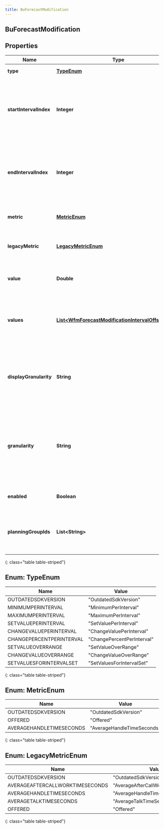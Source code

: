 ```yaml
---
title: BuForecastModification
---
```


## BuForecastModification

## Properties

| Name                   | Type                                                                                                                             | Description                                                                                                                                                                                   | Notes      |
| ---------------------- | -------------------------------------------------------------------------------------------------------------------------------- | --------------------------------------------------------------------------------------------------------------------------------------------------------------------------------------------- | ---------- |
| **type**               | [**TypeEnum**](#TypeEnum)<!---->                                                                                                 | The type of the modification                                                                                                                                                                  |            |
| **startIntervalIndex** | <!----><!---->**Integer**<!---->                                                                                                 | The number of 15 minute intervals past referenceStartDate representing the first interval to which to apply this modification. Must be null if values is populated                            | [optional] |
| **endIntervalIndex**   | <!----><!---->**Integer**<!---->                                                                                                 | The number of 15 minute intervals past referenceStartDate representing the last interval to which to apply this modification. Must be null if values is populated                             | [optional] |
| **metric**             | [**MetricEnum**](#MetricEnum)<!---->                                                                                             | The metric to which this modification applies                                                                                                                                                 |            |
| **legacyMetric**       | [**LegacyMetricEnum**](#LegacyMetricEnum)<!---->                                                                                 | The legacy metric to which this modification applies if applicable                                                                                                                            | [optional] |
| **value**              | <!----><!---->**Double**<!---->                                                                                                  | The value of the modification. Must be null if \&quot;values\&quot; is populated                                                                                                              | [optional] |
| **values**             | <!----><!---->[**List&lt;WfmForecastModificationIntervalOffsetValue&gt;**](WfmForecastModificationIntervalOffsetValue.md)<!----> | The list of values to update. Only applicable for grid-type modifications. Must be null if \&quot;value\&quot; is populated                                                                   | [optional] |
| **displayGranularity** | <!----><!---->**String**<!---->                                                                                                  | The client side display granularity of the modification, expressed in the ISO-8601 duration format. Periods are represented as an ISO-8601 string. For example: P1D or P1DT12H                |            |
| **granularity**        | <!----><!---->**String**<!---->                                                                                                  | The actual granularity of the modification as stored behind the scenes, expressed in the ISO-8601 duration format. Periods are represented as an ISO-8601 string. For example: P1D or P1DT12H | [optional] |
| **enabled**            | <!----><!---->**Boolean**<!---->                                                                                                 | Whether the modification is enabled for the forecast                                                                                                                                          |            |
| **planningGroupIds**   | <!----><!---->**List&lt;String&gt;**<!---->                                                                                      | The IDs of the planning groups to which this forecast modification applies. Leave empty to apply to all                                                                                       | [optional] |

{: class="table table-striped"}

<a name="TypeEnum"></a>

## Enum: TypeEnum

| Name                     | Value                                |
| ------------------------ | ------------------------------------ |
| OUTDATEDSDKVERSION       | &quot;OutdatedSdkVersion&quot;       |
| MINIMUMPERINTERVAL       | &quot;MinimumPerInterval&quot;       |
| MAXIMUMPERINTERVAL       | &quot;MaximumPerInterval&quot;       |
| SETVALUEPERINTERVAL      | &quot;SetValuePerInterval&quot;      |
| CHANGEVALUEPERINTERVAL   | &quot;ChangeValuePerInterval&quot;   |
| CHANGEPERCENTPERINTERVAL | &quot;ChangePercentPerInterval&quot; |
| SETVALUEOVERRANGE        | &quot;SetValueOverRange&quot;        |
| CHANGEVALUEOVERRANGE     | &quot;ChangeValueOverRange&quot;     |
| SETVALUESFORINTERVALSET  | &quot;SetValuesForIntervalSet&quot;  |

{: class="table table-striped"}

<a name="MetricEnum"></a>

## Enum: MetricEnum

| Name                     | Value                                |
| ------------------------ | ------------------------------------ |
| OUTDATEDSDKVERSION       | &quot;OutdatedSdkVersion&quot;       |
| OFFERED                  | &quot;Offered&quot;                  |
| AVERAGEHANDLETIMESECONDS | &quot;AverageHandleTimeSeconds&quot; |

{: class="table table-striped"}

<a name="LegacyMetricEnum"></a>

## Enum: LegacyMetricEnum

| Name                            | Value                                       |
| ------------------------------- | ------------------------------------------- |
| OUTDATEDSDKVERSION              | &quot;OutdatedSdkVersion&quot;              |
| AVERAGEAFTERCALLWORKTIMESECONDS | &quot;AverageAfterCallWorkTimeSeconds&quot; |
| AVERAGEHANDLETIMESECONDS        | &quot;AverageHandleTimeSeconds&quot;        |
| AVERAGETALKTIMESECONDS          | &quot;AverageTalkTimeSeconds&quot;          |
| OFFERED                         | &quot;Offered&quot;                         |

{: class="table table-striped"}

